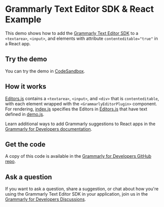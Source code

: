 # Grammarly Text Editor SDK & React Example

This demo shows how to add the [Grammarly Text Editor SDK](https://developer.grammarly.com/) to a `<textarea>`, `<input>`, and elements with attribute `contenteditable="true"` in a React app. 

## Try the demo

You can try the demo in [CodeSandbox](https://codesandbox.io/s/github/grammarly/javascript-plugin/tree/main/examples/editor-sdk-react).

## How it works

[Editors.js](./src/Editors.js) contains a `<textarea>`, `<input>`, and `<div>` that is `contenteditable`, with each element wrapped with the `<GrammarlyEditorPlugin>` component. For rendering, [index.js](./src/index.js) specifies the Editors in [Editors.js](./src/Editors.js) that have text defined in [demo.js](./src/demo.js).

Learn additional ways to add Grammarly suggestions to React apps in the [Grammarly for Developers documentation](https://developer.grammarly.com/docs/editor-sdk-react).

## Get the code

A copy of this code is available in the [Grammarly for Developers GitHub repo](https://github.com/grammarly/grammarly-for-developers/tree/main/examples/editor-sdk-react). 

## Ask a question

If you want to ask a question, share a suggestion, or chat about how you're using the Grammarly Text Editor SDK in your application, join us in the [Grammarly for Developers Discussions](https://github.com/grammarly/grammarly-for-developers/discussions).

